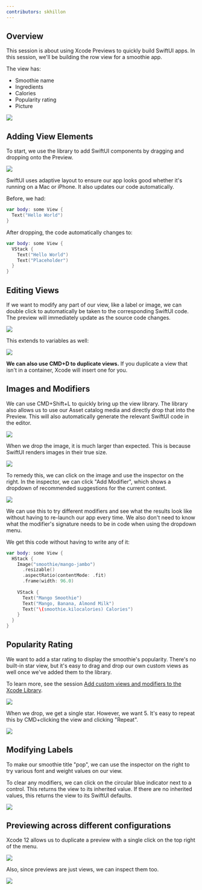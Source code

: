 ```yaml
---
contributors: skhillon
---
```


## Overview
This session is about using Xcode Previews to quickly build SwiftUI apps. In this session, we'll be building the row view for a smoothie app.

The view has:

- Smoothie name
- Ingredients
- Calories
- Popularity rating
- Picture

![][row_view_outline]

## Adding View Elements
To start, we use the library to add SwiftUI components by dragging and dropping onto the Preview.

![][drag_and_drop]

SwiftUI uses adaptive layout to ensure our app looks good whether it's running on a Mac or iPhone. It also updates our code automatically.

Before, we had:

```swift
var body: some View {
  Text("Hello World")
}
```

After dropping, the code automatically changes to:

```swift
var body: some View {
  VStack {
    Text("Hello World")
    Text("Placeholder")
  }
}
```

## Editing Views
If we want to modify any part of our view, like a label or image, we can double click to automatically be taken to the corresponding SwiftUI code. The preview will immediately update as the source code changes.

![][live_update]

This extends to variables as well:

![][live_update_variables]

**We can also use CMD+D to duplicate views.** If you duplicate a view that isn't in a container, Xcode will insert one for you.

## Images and Modifiers
We can use CMD+Shift+L to quickly bring up the view library. The library also allows us to use our Asset catalog media and directly drop that into the Preview. This will also automatically generate the relevant SwiftUI code in the editor.

![][custom_media]

When we drop the image, it is much larger than expected. This is because SwiftUI renders images in their true size.

![][large_image]

To remedy this, we can click on the image and use the inspector on the right. In the inspector, we can click "Add Modifier", which shows a dropdown of recommended suggestions for the current context.

![][add_modifier]

We can use this to try different modifiers and see what the results look like without having to re-launch our app every time. We also don't need to know what the modifier's signature needs to be in code when using the dropdown menu.

We get this code without having to write any of it:

```swift
var body: some View {
  HStack {
    Image("smoothie/mango-jambo")
      .resizable()
      .aspectRatio(contentMode: .fit)
      .frame(width: 96.0)
    
    VStack {
      Text("Mango Smoothie")
      Text("Mango, Banana, Almond Milk")
      Text("\(smoothie.kilocalories) Calories")
    }
  }
}
```

## Popularity Rating
We want to add a star rating to display the smoothie's popularity. There's no built-in star view, but it's easy to drag and drop our own custom views as well once we've added them to the library.

To learn more, see the session [Add custom views and modifiers to the Xcode Library](10649).

![][custom_drag_and_drop]

When we drop, we get a single star. However, we want 5. It's easy to repeat this by CMD+clicking the view and clicking "Repeat".

![][embed_hstack]

## Modifying Labels
To make our smoothie title "pop", we can use the inspector on the right to try various font and weight values on our view.

To clear any modifiers, we can click on the circular blue indicator next to a control. This returns the view to its inherited value. If there are no inherited values, this returns the view to its SwiftUI defaults.

![][clear_modifier]

## Previewing across different configurations
Xcode 12 allows us to duplicate a preview with a single click on the top right of the menu.

![][duplicate_preview]

Also, since previews are just views, we can inspect them too.

![][inspect_preview]

[row_view_outline]: ../../../images/notes/wwdc20/10185/row_view_outline.png

[drag_and_drop]: ../../../images/notes/wwdc20/10185/drag_and_drop.png

[live_update]: ../../../images/notes/wwdc20/10185/live_update.png

[live_update_variables]: ../../../images/notes/wwdc20/10185/live_update_variables.png

[custom_media]: ../../../images/notes/wwdc20/10185/custom_media.png

[large_image]: ../../../images/notes/wwdc20/10185/large_image.png

[add_modifier]: ../../../images/notes/wwdc20/10185/add_modifier.png

[custom_drag_and_drop]: ../../../images/notes/wwdc20/10185/custom_drag_and_drop.png

[embed_hstack]: ../../../images/notes/wwdc20/10185/embed_hstack.png

[clear_modifier]: ../../../images/notes/wwdc20/10185/clear_modifier.png

[duplicate_preview]: ../../../images/notes/wwdc20/10185/duplicate_preview.png

[inspect_preview]: ../../../images/notes/wwdc20/10185/inspect_preview.png
